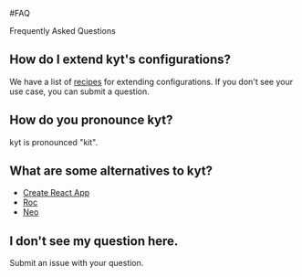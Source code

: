 #FAQ

Frequently Asked Questions

## How do I extend kyt's configurations?
We have a list of [recipes](/docs/Recipes.md) for extending configurations. If you don't see your use case, you can submit a question.

## How do you pronounce kyt?
kyt is pronounced "kit".

## What are some alternatives to kyt?

* [Create React App](https://github.com/facebookincubator/create-react-app)
* [Roc](http://getroc.org/)
* [Neo](https://github.com/mozilla/neo)

## I don't see my question here.
Submit an issue with your question.
